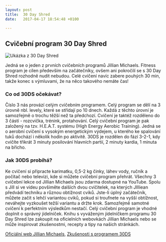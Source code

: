 ```yaml
---
layout: post
title:  30 Day Shred
date:   2017-04-17 18:54:48 +0100

---
```


## Cvičební program 30 Day Shred

![Ukázka z 30 Day Shred](/learn-jekyll/images/cvic.jpg)

Jedná se o jeden z prvních cvičebních programů Jillian Michaels. Fitness program je cílen především na začátečníky, ovšem ani pokročilí se s 30 Day Shred rozhodně nudit nebudou. Celé cvičení navíc zabere pouhých 30 min, takže konec s výmluvami, že na něco takového nemáte čas!

### Co od 30DS očekávat?

Číslo 3 nás provází celým cvičebním programem. Celý program se dělí na 3 úrovně nbl. levely, které se střídají po 10 dnech. Každá z těchto úrovní je samozřejmě o trochu těžší než ta předchozí. Cvičení je taktéž rozděleno do 3 částí - rozcvička, trénink, protahování. Celý cvičební program je pak založený na tzv. H.E.A.T. systému (High Energy Aerobic Training). Jedná se o aerobní cvičení s vysokým energetickým výdejem, u kterého ke spalování tuků dochází i několik hodin po aktivitě. 30DS je rozdělen do fází 3-2-1, kdy cvičíte třikrát 3 minuty posilování hlavních partií, 2 minuty kardia, 1 minuta na břicho.

### Jak 30DS probíhá?
Ke cvičení si připracte karimatku, 0,5-2 kg činky, láhev vody, ručník a počítač nebo televizi, kde si můžete cvičební program přehrát. Všechny 3 cvičební lekce od Jillian Michaels jsou zdarma dostupné na YouTube. Spolu s Jill si ve videu povšiměte dalších dvou cvičitelek, na kterých JIlliean předvádí techniku a různou obtížnost cviků. Jste-li úplný začátečník, můžete začít s lehčí variantou cviků, pokud si troufnete na vyšší obtížnost, neváhejte vyzkoušet težší variantu a držte krok. Samozřejmě samotné cvičení k perfektním výsledkům nestačí. Celý cvičební program je vhodné doplnit o správný jídelníček. Knihu s vyváženým jídelníčkem programu 30 Day Shred lze zakoupit na oficielních webovkách Jillian Michaels nebo se může inspirovat zkušenostmi, recepty a tipy na našich stránkách.

[Oficiální web Jillian Michaels](https://www.jillianmichaels.com/about),
[Zkušenosti s programem 30DS](http://www.emimino.cz/diskuse/cviceni-jillian-michaels-30-day-shred-zkusenosti-107229/)